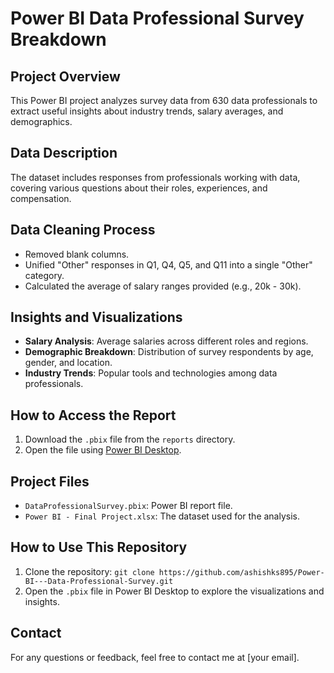 # Power BI Data Professional Survey Breakdown

## Project Overview
This Power BI project analyzes survey data from 630 data professionals to extract useful insights about industry trends, salary averages, and demographics.

## Data Description
The dataset includes responses from professionals working with data, covering various questions about their roles, experiences, and compensation.

## Data Cleaning Process
- Removed blank columns.
- Unified "Other" responses in Q1, Q4, Q5, and Q11 into a single "Other" category.
- Calculated the average of salary ranges provided (e.g., 20k - 30k).

## Insights and Visualizations
- **Salary Analysis**: Average salaries across different roles and regions.
- **Demographic Breakdown**: Distribution of survey respondents by age, gender, and location.
- **Industry Trends**: Popular tools and technologies among data professionals.

## How to Access the Report
1. Download the `.pbix` file from the `reports` directory.
2. Open the file using [Power BI Desktop](https://powerbi.microsoft.com/desktop/).

## Project Files
- `DataProfessionalSurvey.pbix`: Power BI report file.
- `Power BI - Final Project.xlsx`: The dataset used for the analysis.

## How to Use This Repository
1. Clone the repository: `git clone https://github.com/ashishks895/Power-BI---Data-Professional-Survey.git`
2. Open the `.pbix` file in Power BI Desktop to explore the visualizations and insights.

## Contact
For any questions or feedback, feel free to contact me at [your email].


